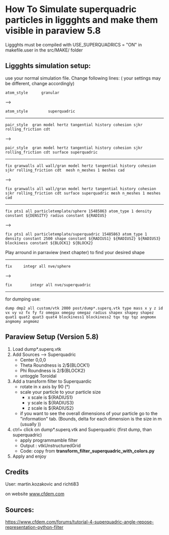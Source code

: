 # How To Simulate superquadric particles in liggghts and make them visible in paraview 5.8

Liggghts must be compiled with 
USE_SUPERQUADRICS = "ON"
in makefile.user in the src/MAKE/ folder

## Liggghts simulation setup:
use your normal simulation file. Change following lines:
( your settings may be different, change accordingly)

`atom_style      granular `

--> 

`atom_style 	    superquadric`


-----------------------------------------------------------
`pair_style  gran model hertz tangential history cohesion sjkr rolling_friction cdt `

--> 

`pair_style  gran model hertz tangential history cohesion sjkr rolling_friction cdt surface superquadric`

-----------------------------------------------------------
`fix granwalls all wall/gran model hertz tangential history cohesion sjkr rolling_friction cdt  mesh n_meshes 1 meshes cad`

-->

`fix granwalls all wall/gran model hertz tangential history cohesion sjkr rolling_friction cdt surface superquadric mesh n_meshes 1 meshes cad `

-----------------------------------------------------------
`fix pts1 all particletemplate/sphere 15485863 atom_type 1 density constant ${DENSITY} radius constant ${RADIUS}`

-->

`fix pts1 all particletemplate/superquadric 15485863 atom_type 1 density constant 2500 shape constant ${RADIUS1} ${RADIUS2} ${RADIUS3} blockiness constant ${BLOCK1} ${BLOCK2}`

 Play arround in parraview (next chapter) to find your desired shape

-----------------------------------------------------------
`fix     integr all nve/sphere`

-->

`fix		integr all nve/superquadric`

-----------------------------------------------------------

for dumping use:

`dump dmp2 all custom/vtk 2000 post/dump*.superq.vtk type mass x y z id vx vy vz fx fy fz omegax omegay omegaz radius shapex shapey shapez quat1 quat2 quat3 quat4 blockiness1 blockiness2 tqx tqy tqz angmomx angmomy angmomz`


## Paraview Setup (Version 5.8)

1. Load dump*.superq.vtk
2. Add Sources --> Superquadric
    - Center 0,0,0
    - Theta Roundness is 2/${BLOCK1}
    - Phi Roundness is 2/${BLOCK2}
    - untoggle Toroidal
3. Add a transform filter to Superquardic
    - rotate  in x axis by 90 (°)
    - scale your particle to your particle size
        - x scale is ${RADIUS1}
        - y scale is ${RADIUS3}
        - z scale is ${RADIUS2} 
    - if you want to see the overall dimensions of your particle go to the "information" tab. (Bounds, delta for each dimension is the size in m (usually ))
4. ctrl+ click on dump*.superq.vtk and Superquadric (first dump, than superquadric)
    - apply programmamble filter
    - Output : vtkUnstructuredGrid
    - Code: copy from  __transform_filter_superquadric_with_colors.py__
5. Apply and enjoy



## Credits
User: 
martin.kozakovic 
and
richti83

on website www.cfdem.com



## Sources:
https://www.cfdem.com/forums/tutorial-4-superquadric-angle-repose-representation-python-filter


